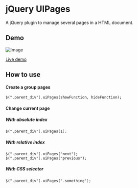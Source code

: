 # jQuery UIPages

A jQuery plugin to manage several pages in a HTML document.

## Demo

![Image](https://gogoprog.github.io/jquery-uipages/video.gif)

[Live demo](http://gogoprog.github.io/jquery-uipages/demo/)

## How to use

#### Create a group pages

    $(".parent_div").uiPages(showFunction, hideFunction);

#### Change current page

##### With absolute index

	$(".parent_div").uiPages(1);

##### With relative index

	$(".parent_div").uiPages("next");
	$(".parent_div").uiPages("previous");

##### With CSS selector

	$(".parent_div").uiPages(".something");
